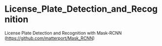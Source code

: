 # License_Plate_Detection_and_Recognition
License Plate Detection and Recognition with Mask-RCNN (https://github.com/matterport/Mask_RCNN)
